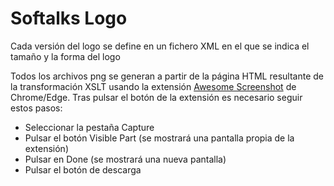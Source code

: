# Softalks Logo
Cada versión del logo se define en un fichero XML en el que se indica el tamaño y la forma del logo

Todos los archivos png se generan a partir de la página HTML resultante de la transformación XSLT usando la extensión [Awesome Screenshot](https://chrome.google.com/webstore/detail/awesome-screenshot-and-sc/nlipoenfbbikpbjkfpfillcgkoblgpmj) de Chrome/Edge. Tras pulsar el botón de la extensión es necesario seguir estos pasos:
- Seleccionar la pestaña Capture 
- Pulsar el botón Visible Part (se mostrará una pantalla propia de la extensión)
- Pulsar en Done (se mostrará una nueva pantalla)
- Pulsar el botón de descarga
